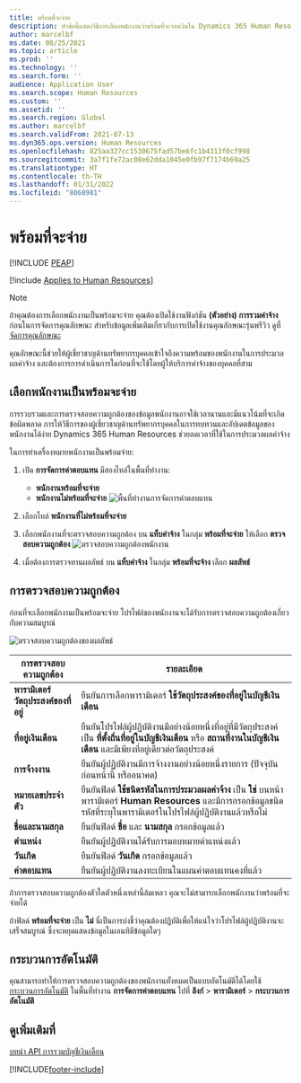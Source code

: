 ```yaml
---
title: พร้อมที่จะจ่าย
description: หัวข้อนี้แสดงวิธีการเลือกพนักงานว่าพร้อมที่จะจ่ายเงินใน Dynamics 365 Human Resources
author: marcelbf
ms.date: 08/25/2021
ms.topic: article
ms.prod: ''
ms.technology: ''
ms.search.form: ''
audience: Application User
ms.search.scope: Human Resources
ms.custom: ''
ms.assetid: ''
ms.search.region: Global
ms.author: marcelbf
ms.search.validFrom: 2021-07-13
ms.dyn365.ops.version: Human Resources
ms.openlocfilehash: 825aa327cc1530675fad57be6fc1b4313f0cf998
ms.sourcegitcommit: 3a7f1fe72ac08e62dda1045e0fb97f7174b69a25
ms.translationtype: HT
ms.contentlocale: th-TH
ms.lasthandoff: 01/31/2022
ms.locfileid: "8068981"
---
```

# <a name="ready-to-pay"></a>พร้อมที่จะจ่าย


[!INCLUDE [PEAP](../includes/peap-1.md)]

[!include [Applies to Human Resources](../includes/applies-to-hr.md)]

> [!NOTE]
> ถ้าคุณต้องการเลือกพนักงานเป็นพร้อมจะจ่าย คุณต้องเปิดใช้งานฟังก์ชัน **(ตัวอย่าง) การรวมค่าจ้าง** ก่อนในการจัดการคุณลักษณะ สำหรับข้อมูลเพิ่มเติมเกี่ยวกับการเปิดใช้งานคุณลักษณะรุ่นพรีวิว ดูที่ [จัดการคุณลักษณะ](hr-admin-manage-features.md)

คุณลักษณะนี้ช่วยให้ผู้เชี่ยวชาญด้านทรัพยากรบุคคลเข้าใจถึงความพร้อมของพนักงานในการประมวลผลค่าจ้าง และต้องการการดำเนินการใดก่อนที่จะใช้โดยผู้ให้บริการค่าจ้างของบุคคลที่สาม

## <a name="mark-employee-as-ready-to-pay"></a>เลือกพนักงานเป็นพร้อมจะจ่าย

การรวบรวมและการตรวจสอบความถูกต้องของข้อมูลพนักงานอาจใช้เวลานานและมีแนวโน้มที่จะเกิดข้อผิดพลาด การให้วิธีการของผู้เชี่ยวชาญด้านทรัพยากรบุคคลในการทบทวนและอัปเดตข้อมูลของพนักงานได้ง่าย Dynamics 365 Human Resources ช่วยลดเวลาที่ใช้ในการประมวลผลค่าจ้าง

ในการทำเครื่องหมายพนักงานเป็นพร้อมจ่าย:

1. เปิด **การจัดการค่าตอบแทน** มีสองไทล์ในพื้นที่ทำงาน: 
    - **พนักงานพร้อมที่จะจ่าย**
    - **พนักงานไม่พร้อมที่จะจ่าย**
    ![พื้นที่ทำงานการจัดการค่าตอบแทน](./media/hr-ready-to-pay-1-workspace.png)

2. เลือกไทล์ **พนักงานที่ไม่พร้อมที่จะจ่าย**

3. เลือกพนักงานที่จะตรวจสอบความถูกต้อง บน **แท็บค่าจ้าง** ในกลุ่ม **พร้อมที่จะจ่าย** ให้เลือก **ตรวจสอบความถูกต้อง**
    ![ตรวจสอบความถูกต้องพนักงาน](./media/hr-ready-to-pay-2-validate.png)

4. เมื่อต้องการตรวจทานผลลัพธ์ บน **แท็บค่าจ้าง** ในกลุ่ม **พร้อมที่จะจ้าง** เลือก **ผลลัพธ์**

## <a name="validation"></a>การตรวจสอบความถูกต้อง

ก่อนที่จะเลือกพนักงานเป็นพร้อมจะจ่าย โปรไฟล์ของพนักงานจะได้รับการตรวจสอบความถูกต้องเกี่ยวกับความสมบูรณ์

![ตรวจสอบความถูกต้องของผลลัพธ์](./media/hr-ready-to-pay-3-results.png)

| การตรวจสอบความถูกต้อง | รายละเอียด |
| --- | --- |
| **พารามิเตอร์วัตถุประสงค์ของที่อยู่** | ยืนยันการเลือกพารามิเตอร์ **ใช้วัตถุประสงค์ของที่อยู่ในบัญชีเงินเดือน** |
| **ที่อยู่เงินเดือน** | ยืนยันโปรไฟล์ผู้ปฏิบัติงานมีอย่างน้อยหนึ่งที่อยู่ที่มีวัตถุประสงค์เป็น **ที่ตั้งถิ่นที่อยู่ในบัญชีเงินเดือน** หรือ **สถานที่งานในบัญชีเงินเดือน** และมีเพียงที่อยู่เดียวต่อวัตถุประสงค์ |
| **การจ้างงาน** | ยืนยันผู้ปฏิบัติงานมีการจ้างงานอย่างน้อยหนึ่งรายการ (ปัจจุบัน ก่อนหน้านี้ หรืออนาคต) |
| **หมายเลขประจำตัว** | ยืนยันฟิลด์ **ใช้ชนิดรหัสในการประมวลผลค่าจ้าง** เป็น **ใช่** บนหน้า พารามิเตอร์ **Human Resources** และมีการกรอกข้อมูลชนิดรหัสที่ระบุในพารามิเตอร์ในโปรไฟล์ผู้ปฏิบัติงานแล้วหรือไม่ |
| **ชื่อและนามสกุล** | ยืนยันฟิลด์ **ชื่อ** และ **นามสกุล** กรอกข้อมูลแล้ว|
| **ตำแหน่ง** | ยืนยันผู้ปฏิบัติงานได้รับการมอบหมายตําแหน่งแล้ว |
| **วันเกิด** | ยืนยันฟิลด์ **วันเกิด** กรอกข้อมูลแล้ว |
| **ค่าตอบแทน** | ยืนยันผู้ปฏิบัติงานลงทะเบียนในแผนค่าตอบแทนคงที่แล้ว |

ถ้าการตรวจสอบความถูกต้องตัวใดตัวหนึ่งเหล่านี้ล้มเหลว คุณจะไม่สามารถเลือกพนักงานว่าพร้อมที่จะจ่ายได้

ถ้าฟิลด์ **พร้อมที่จะจ่าย** เป็น **ไม่** นี่เป็นการบ่งชี้ว่าคุณต้องปฏิบัติเพื่อให้แน่ใจว่าโปรไฟล์ผู้ปฏิบัติงานจะเสร็จสมบูรณ์ ซึ่งจะหยุดแสดงข้อมูลในเอนทิตีข้อมูลใดๆ 

## <a name="process-automation"></a>กระบวนการอัตโนมัติ

คุณสามารถทำให้การตรวจสอบความถูกต้องของพนักงานทั้งหมดเป็นแบบอัตโนมัติได้โดยใช้ [กระบวนการอัตโนมัติ](/dynamics365/fin-ops-core/dev-itpro/sysadmin/process-automation) ในพื้นที่ทำงาน **การจัดการค่าตอบแทน** ไปที่ **ลิงก์** \> **พารามิเตอร์** \> **กระบวนการอัตโนมัติ**

## <a name="see-also"></a>ดูเพิ่มเติมที่

[บทนำ API การรวมบัญชีเงินเดือน](hr-admin-integration-payroll-api-introduction.md)<br>

[!INCLUDE[footer-include](../includes/footer-banner.md)]
